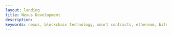 ```yaml
---
layout: landing
title: Nexus Development
description:
keywords: nexus, blockchain technology, smart contracts, ethereum, bitshares
---
```


<div class="row  pal" style="display:none;">
<div class="columns small-12">

<center>
<h2 class="mtl mbl">
We're ready.  Are you?
</h2>
</center>
<div class="columns small-12 large-6">
<p><strong style="color:#403888">Nexus is a full-service company that specializes in developing efficient, beautiful, useful DApps.</strong></p>  <p>We do this by developing in expedited sprints while also proving our clients with top shelf service, easy to understand documentation, and updates every step of the way.</p>
</div>

<div class="columns small-12 large-6">
<p>Our team of developers and designers have been working in the Blockchain space for over 4 years.  We know that the Blockchain is the technology of the future, and we're ready to use it to change the world.  We believe in doing things right, but that doesn't mean it has to take forever.  We understand tackling the Blockchain can be intimidating, and we're here to help.</p>
</div>

</div>
</div>

